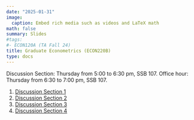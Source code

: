 ```yaml
---
date: "2025-01-31"
image:
  caption: Embed rich media such as videos and LaTeX math
math: false
summary: Slides
#tags:
#- ECON120A (TA Fall 24)
title: Graduate Econometrics (ECON220B)
type: docs
---
```


Discussion Section: Thursday from 5:00 to 6:30 pm, SSB 107. Office hour: Thursday from 6:30 to 7:00 pm, SSB 107. 
1. [Discussion Section 1](https://lapobini.github.io/discussion/ECON220B_winter25/ds1.pdf)
2. [Discussion Section 2](https://lapobini.github.io/discussion/ECON220B_winter25/ds2.pdf)
3. [Discussion Section 3](https://lapobini.github.io/discussion/ECON220B_winter25/ds3.pdf)
4. [Discussion Section 4](https://lapobini.github.io/discussion/ECON220B_winter25/ds4_annotated.pdf)